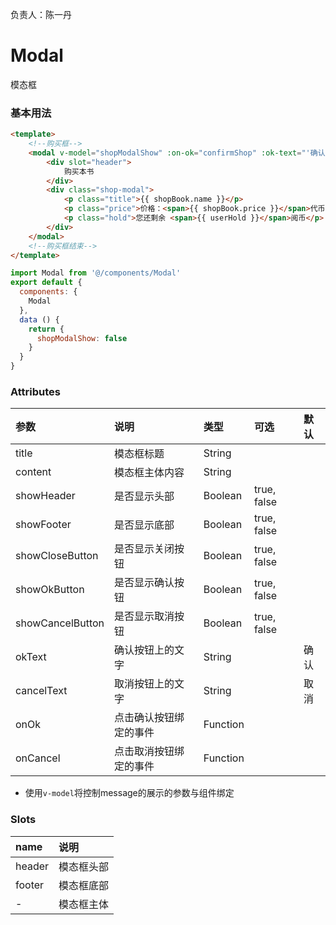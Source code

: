 负责人：陈一丹

# Modal

模态框

### 基本用法

```html
<template>
    <!--购买框-->
    <modal v-model="shopModalShow" :on-ok="confirmShop" :ok-text="'确认支付'">
        <div slot="header">
            购买本书
        </div>
        <div class="shop-modal">
            <p class="title">{{ shopBook.name }}</p>
            <p class="price">价格：<span>{{ shopBook.price }}</span>代币</p>
            <p class="hold">您还剩余 <span>{{ userHold }}</span>阅币</p>
        </div>
    </modal>
    <!--购买框结束-->
</template>
```

```js
import Modal from '@/components/Modal'
export default {
  components: {
    Modal
  },
  data () {
    return {
      shopModalShow: false
    }
  }
}
```

### Attributes

| 参数 | 说明 | 类型 | 可选 | 默认 |
| :--- | :--- | :--- | :--- | :--- |
| title | 模态框标题 | String |  |  |
| content | 模态框主体内容 | String |  |  |
| showHeader | 是否显示头部 | Boolean | true, false |  |
| showFooter | 是否显示底部 | Boolean | true, false |  |
| showCloseButton | 是否显示关闭按钮 | Boolean | true, false |  |
| showOkButton | 是否显示确认按钮 | Boolean | true, false |  |
| showCancelButton | 是否显示取消按钮 | Boolean | true, false |  |
| okText | 确认按钮上的文字 | String |  | 确认 |
| cancelText | 取消按钮上的文字 | String |  | 取消 |
| onOk | 点击确认按钮绑定的事件 | Function |  |  |
| onCancel | 点击取消按钮绑定的事件 | Function |  |  |

* 使用`v-model`将控制message的展示的参数与组件绑定

### Slots

| name | 说明 |
| :--- | :--- |
| header | 模态框头部 |
| footer | 模态框底部 |
| - | 模态框主体 |



